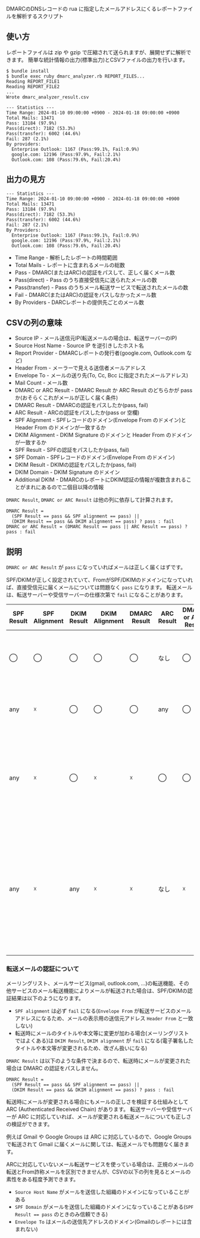 DMARCのDNSレコードの rua に指定したメールアドレスにくるレポートファイルを解析するスクリプト

## 使い方
レポートファイルは zip や gzip で圧縮されて送られますが、展開せずに解析できます。
簡単な統計情報の出力(標準出力)とCSVファイルの出力を行います。

```
$ bundle install
$ bundle exec ruby dmarc_analyzer.rb REPORT_FILES...
Reading REPORT_FILE1
Reading REPORT_FILE2
...
Wrote dmarc_analyzer_result.csv

--- Statistics ---
Time Range: 2024-01-10 09:00:00 +0900 - 2024-01-18 09:00:00 +0900
Total Mails: 13471
Pass: 13184 (97.9%)
Pass(direct): 7182 (53.3%)
Pass(transfer): 6002 (44.6%)
Fail: 287 (2.1%)
By providers:
  Enterprise Outlook: 1167 (Pass:99.1%, Fail:0.9%)
  google.com: 12196 (Pass:97.9%, Fail:2.1%)
  Outlook.com: 108 (Pass:79.6%, Fail:20.4%)
```

## 出力の見方
```
--- Statistics ---
Time Range: 2024-01-10 09:00:00 +0900 - 2024-01-18 09:00:00 +0900
Total Mails: 13471
Pass: 13184 (97.9%)
Pass(direct): 7182 (53.3%)
Pass(transfer): 6002 (44.6%)
Fail: 287 (2.1%)
By Providers:
  Enterprise Outlook: 1167 (Pass:99.1%, Fail:0.9%)
  google.com: 12196 (Pass:97.9%, Fail:2.1%)
  Outlook.com: 108 (Pass:79.6%, Fail:20.4%)
```

- Time Range - 解析したレポートの時間範囲
- Total Mails - レポートに含まれるメールの総数
- Pass - DMARC(またはARC)の認証をパスして、正しく届くメール数
- Pass(direct) - Pass のうち直接受信先に送られたメールの数
- Pass(transfer) - Pass のうちメール転送サービスで転送されたメールの数
- Fail - DMARC(またはARC)の認証をパスしなかったメール数
- By Providers - DARCレポートの提供先ごとのメール数

## CSVの列の意味
- Source IP - メール送信元IP(転送メールの場合は、転送サーバーのIP)
- Source Host Name - Source IP を逆引きしたホスト名
- Report Provider	- DMARCレポートの発行者(google.com, Outlook.com など)
- Header From - メーラーで見える送信者メールアドレス
- Envelope To - メールの送り先(To, Cc, Bcc に指定されたメールアドレス)
- Mail Count - メール数
- DMARC or ARC Result - DMARC Result か ARC Result のどちらかが pass か(おそらくこれがメールが正しく届く条件)
- DMARC Result - DMARCの認証をパスしたか(pass, fail)
- ARC Result - ARCの認証をパスしたか(pass or 空欄)
- SPF Alignment - SPFレコードのドメイン(Envelope From のドメイン)と Header From のドメインが一致するか
- DKIM Alignment - DKIM Signature のドメインと Header From のドメインが一致するか
- SPF Result - SPFの認証をパスしたか(pass, fail)
- SPF Domain - SPFレコードのドメイン(Envelope From のドメイン)
- DKIM Result - DKIMの認証をパスしたか(pass, fail)
- DKIM Domain - DKIM Signature のドメイン
- Additional DKIM - DMARCのレポートにDKIM認証の情報が複数含まれることがまれにあるので二個目以降の情報

`DMARC Result`, `DMARC or ARC Result` は他の列に依存して計算されます。

```
DMARC Result =
  (SPF Result == pass && SPF alignment == pass) ||
  (DKIM Result == pass && DKIM alignment == pass) ? pass : fail
DMARC or ARC Result = (DMARC Result == pass || ARC Result == pass) ? pass : fail
```

## 説明
`DMARC or ARC Result` が `pass` になっていればメールは正しく届くはずです。

SPF/DKIMが正しく設定されていて、FromがSPF/DKIMのドメインになっていれば、直接受信元に届くメールについては問題なく `pass` になります。
転送メールは、転送サーバーや受信サーバーの仕様次第で `fail` になることがあります。

|SPF Result |SPF Alignment|DKIM Result|DKIM Alignment|DMARC Result| ARC Result | DMARC or ARC Result | |
|-----|-----|-----|-----|---|------|----|---|
| ◯  | ◯   | ◯  | ◯  | ◯ | なし | ◯ | 正規のメールが直接届いた|
| any | ☓   | ◯  | ◯  | ◯ | any  | ◯ | メールをそのまま転送 |
| any | ☓   | ◯  | ☓   | ☓ | ◯    | ◯ | メールタイトル等を変更して転送(ARCあり) |
| any | ☓   | any | ☓   | ☓ | なし  | ☓  | メールタイトル等を変更して転送(ARCなし) or From詐称メール |


### 転送メールの認証について
メーリングリスト、メールサービス(gmail, outlook.com, ...)の転送機能、その他サービスのメール転送機能によりメールが転送された場合は、SPF/DKIMの認証結果は以下のようになります。

* `SPF alignment` は必ず `fail` になる(`Envelope From` が転送サービスのメールアドレスになるため、メールの表示用の送信元アドレス `Header From` と一致しない)
* 転送時にメールのタイトルや本文等に変更が加わる場合(メーリングリストではよくある)は `DKIM Result`, `DKIM alignment` が `fail` になる(電子署名したタイトルや本文等が変更されるため、改ざん扱いになる)

`DMARC Result` は以下のような条件で決まるので、転送時にメールが変更された場合は DMARC の認証をパスしません。

```
DMARC Result =
  (SPF Result == pass && SPF alignment == pass) ||
  (DKIM Result == pass && DKIM alignment == pass) ? pass : fail
```

転送時にメールが変更される場合にもメールの正しさを検証する仕組みとして ARC (Authenticated Received Chain) があります。
転送サーバーや受信サーバーが ARC に対応していれば、メールが変更される転送メールについても正しさの検証ができます。

例えば Gmail や Google Groups は ARC に対応しているので、Google Groups で転送されて Gmail に届くメールに関しては、転送メールでも問題なく届きます。

ARCに対応していないメール転送サービスを使っている場合は、正規のメールの転送とFrom詐称メールを区別できませんが、CSVの以下の列を見るとメールの素性をある程度予測できます。

* `Source Host Name` がメールを送信した組織のドメインになっていることがある
* `SPF Domain` がメールを送信した組織のドメインになっていることがある(`SPF Result == pass` のときのみ信頼できる)
* `Envelope To` はメールの送信先アドレスのドメイン(Gmailのレポートには含まれない)
